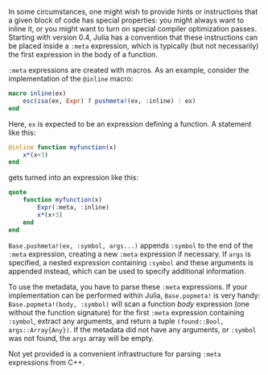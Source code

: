 In some circumstances, one might wish to provide hints or instructions that a given block of code has special properties: you might always want to inline it, or you might want to turn on special compiler optimization passes. Starting with version 0.4, Julia has a convention that these instructions can be placed inside a `:meta` expression, which is typically (but not necessarily) the first expression in the body of a function.

`:meta` expressions are created with macros. As an example, consider the implementation of the `@inline` macro:


```julia
macro inline(ex)
    esc(isa(ex, Expr) ? pushmeta!(ex, :inline) : ex)
end
```
Here, `ex` is expected to be an expression defining a function. A statement like this:


```julia
@inline function myfunction(x)
    x*(x+3)
end
```
gets turned into an expression like this:


```julia
quote
    function myfunction(x)
        Expr(:meta, :inline)
        x*(x+3)
    end
end
```
`Base.pushmeta!(ex, :symbol, args...)` appends `:symbol` to the end of the `:meta` expression, creating a new `:meta` expression if necessary. If `args` is specified, a nested expression containing `:symbol` and these arguments is appended instead, which can be used to specify additional information.

To use the metadata, you have to parse these `:meta` expressions. If your implementation can be performed within Julia, `Base.popmeta!` is very handy: `Base.popmeta!(body, :symbol)` will scan a function *body* expression (one without the function signature) for the first `:meta` expression containing `:symbol`, extract any arguments, and return a tuple `(found::Bool, args::Array{Any})`. If the metadata did not have any arguments, or `:symbol` was not found, the `args` array will be empty.

Not yet provided is a convenient infrastructure for parsing `:meta` expressions from C++.




